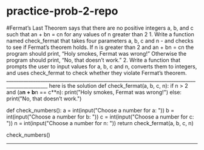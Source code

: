 # practice-prob-2-repo 
#Fermat’s Last Theorem says that there are no positive integers a, b, and c such that a​n​ + b​n​ = c​n​ for any values of n greater than 2 1. Write a function named check_fermat that takes four parameters a, b, c and n - and checks to see if Fermat’s theorem holds. If n is greater than 2 and  a​n​ + b​n​ = c​n​ the program should print, “Holy smokes, Fermat was wrong!” Otherwise the program should print, “No, that doesn’t work.” 2. Write a function that prompts the user to input values for a, b, c and n, converts them to integers, and uses check_fermat to check whether they violate Fermat’s theorem. 
_______________________________________________________________________________________________ here is the solution
def check_fermat(a, b, c, n):
    if n > 2 and (a**n + b**n == c**n):
        print("Holy smokes, Fermat was wrong!")
    else:
        print("No, that doesn’t work.")

def check_numbers():
    a = int(input("Choose a number for a: "))
    b = int(input("Choose a number for b: "))
    c = int(input("Choose a number for c: "))
    n = int(input("Choose a number for n: "))
    return check_fermat(a, b, c, n)

check_numbers()
___________________________________________________________
